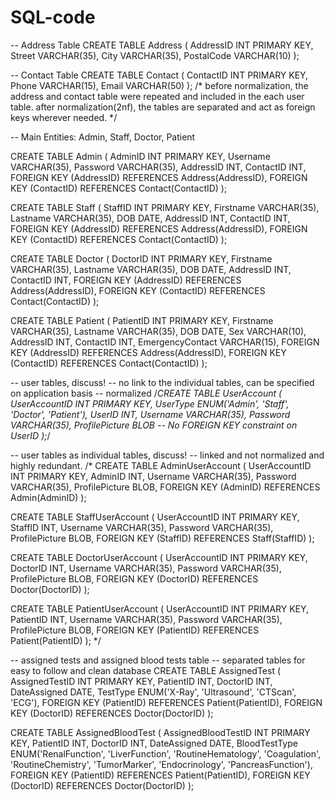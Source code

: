 # SQL-code
-- Address Table
CREATE TABLE Address (
    AddressID INT PRIMARY KEY,
    Street VARCHAR(35),
    City VARCHAR(35),
    PostalCode VARCHAR(10)
);

-- Contact Table
CREATE TABLE Contact (
    ContactID INT PRIMARY KEY,
    Phone VARCHAR(15),
    Email VARCHAR(50)
);
/*
before normalization, the address and contact table were repeated and included in the each user table.
after normalization(2nf), the tables are separated and act as foreign keys wherever needed.
*/

-- Main Entities: Admin, Staff, Doctor, Patient

CREATE TABLE Admin (
    AdminID INT PRIMARY KEY,
    Username VARCHAR(35),
    Password VARCHAR(35),
    AddressID INT,
    ContactID INT,
    FOREIGN KEY (AddressID) REFERENCES Address(AddressID),
    FOREIGN KEY (ContactID) REFERENCES Contact(ContactID)
);

CREATE TABLE Staff (
    StaffID INT PRIMARY KEY,
    Firstname VARCHAR(35),
    Lastname VARCHAR(35),
    DOB DATE,
    AddressID INT,
    ContactID INT,
    FOREIGN KEY (AddressID) REFERENCES Address(AddressID),
    FOREIGN KEY (ContactID) REFERENCES Contact(ContactID)
);

CREATE TABLE Doctor (
    DoctorID INT PRIMARY KEY,
    Firstname VARCHAR(35),
    Lastname VARCHAR(35),
    DOB DATE,
    AddressID INT,
    ContactID INT,
    FOREIGN KEY (AddressID) REFERENCES Address(AddressID),
    FOREIGN KEY (ContactID) REFERENCES Contact(ContactID)
);

CREATE TABLE Patient (
    PatientID INT PRIMARY KEY,
    Firstname VARCHAR(35),
    Lastname VARCHAR(35),
    DOB DATE,
    Sex VARCHAR(10),
    AddressID INT,
    ContactID INT,
    EmergencyContact VARCHAR(15),
    FOREIGN KEY (AddressID) REFERENCES Address(AddressID),
    FOREIGN KEY (ContactID) REFERENCES Contact(ContactID)
);

-- user tables, discuss!
-- no link to the individual tables, can be specified on application basis
-- normalized
/*CREATE TABLE UserAccount (
    UserAccountID INT PRIMARY KEY,
    UserType ENUM('Admin', 'Staff', 'Doctor', 'Patient'),
    UserID INT,
    Username VARCHAR(35),
    Password VARCHAR(35),
    ProfilePicture BLOB
    -- No FOREIGN KEY constraint on UserID
);*/

-- user tables as individual tables, discuss!
-- linked and not normalized and highly redundant.
/*
CREATE TABLE AdminUserAccount (
    UserAccountID INT PRIMARY KEY,
    AdminID INT,
    Username VARCHAR(35),
    Password VARCHAR(35),
    ProfilePicture BLOB,
    FOREIGN KEY (AdminID) REFERENCES Admin(AdminID)
);

CREATE TABLE StaffUserAccount (
    UserAccountID INT PRIMARY KEY,
    StaffID INT,
    Username VARCHAR(35),
    Password VARCHAR(35),
    ProfilePicture BLOB,
    FOREIGN KEY (StaffID) REFERENCES Staff(StaffID)
);

CREATE TABLE DoctorUserAccount (
    UserAccountID INT PRIMARY KEY,
    DoctorID INT,
    Username VARCHAR(35),
    Password VARCHAR(35),
    ProfilePicture BLOB,
    FOREIGN KEY (DoctorID) REFERENCES Doctor(DoctorID)
);

CREATE TABLE PatientUserAccount (
    UserAccountID INT PRIMARY KEY,
    PatientID INT,
    Username VARCHAR(35),
    Password VARCHAR(35),
    ProfilePicture BLOB,
    FOREIGN KEY (PatientID) REFERENCES Patient(PatientID)
);
*/

-- assigned tests and assigned blood tests table
-- separated tables for easy to follow and clean database
CREATE TABLE AssignedTest (
    AssignedTestID INT PRIMARY KEY,
    PatientID INT,
    DoctorID INT,
    DateAssigned DATE,
    TestType ENUM('X-Ray', 'Ultrasound', 'CTScan', 'ECG'),
    FOREIGN KEY (PatientID) REFERENCES Patient(PatientID),
    FOREIGN KEY (DoctorID) REFERENCES Doctor(DoctorID)
);

CREATE TABLE AssignedBloodTest (
    AssignedBloodTestID INT PRIMARY KEY,
    PatientID INT,
    DoctorID INT,
    DateAssigned DATE,
    BloodTestType ENUM('RenalFunction', 'LiverFunction', 'RoutineHematology', 'Coagulation', 'RoutineChemistry', 'TumorMarker', 'Endocrinology', 'PancreasFunction'),
    FOREIGN KEY (PatientID) REFERENCES Patient(PatientID),
    FOREIGN KEY (DoctorID) REFERENCES Doctor(DoctorID)
);



